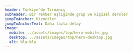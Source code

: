 ```yaml
---
header: Türkiye'de Tırmanış
subheader: Bir rehber eşliğinde grup ve kişisel dersler
jumpToAnchor: Hizmetler
jumpToAnchorText: Daha fazla detay
image:
  mobile: ../assets/images/top/hero-mobile.jpg
  desktop: ../assets/images/top/hero-desktop.jpg
  alt: bla-bla
---
```

